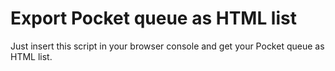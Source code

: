 # Export Pocket queue as HTML list

Just insert this script in your browser console and get your Pocket queue as HTML list.